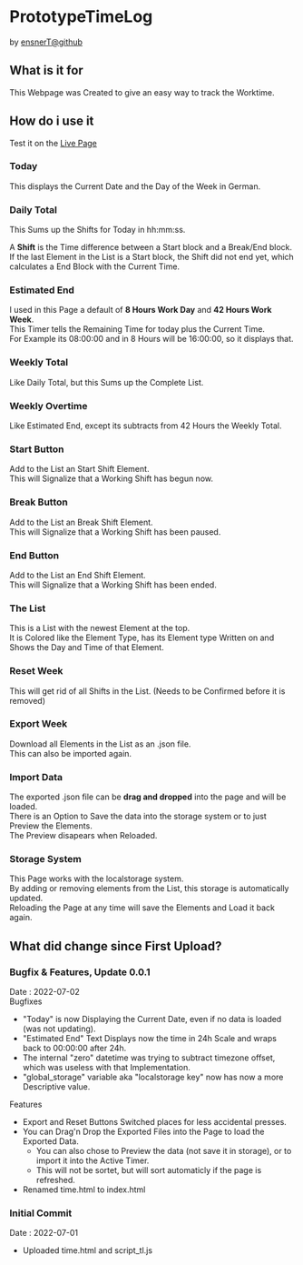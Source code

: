# PrototypeTimeLog
by [ensnerT@github](https://github.com/EnsnerT/)

## What is it for
This Webpage was Created to give an easy way to track the Worktime.  

## How do i use it
Test it on the [Live Page](https://ensnert.github.io/PrototypeTimeLog/)  
  
### Today
This displays the Current Date and the Day of the Week in German.

### Daily Total
This Sums up the Shifts for Today in hh:mm:ss. 
   
A **Shift** is the Time difference between a Start block and a Break/End block.  
If the last Element in the List is a Start block, the Shift did not end yet, which calculates a End Block with the Current Time.

### Estimated End
I used in this Page a default of **8 Hours Work Day** and **42 Hours Work Week**.  
This Timer tells the Remaining Time for today plus the Current Time.  
For Example its 08:00:00 and in 8 Hours will be 16:00:00, so it displays that.

### Weekly Total
Like Daily Total, but this Sums up the Complete List.

### Weekly Overtime
Like Estimated End, except its subtracts from 42 Hours the Weekly Total.  

### Start Button
Add to the List an Start Shift Element.  
This will Signalize that a Working Shift has begun now.

### Break Button
Add to the List an Break Shift Element.  
This will Signalize that a Working Shift has been paused.  

### End Button
Add to the List an End Shift Element.  
This will Signalize that a Working Shift has been ended.

### The List
This is a List with the newest Element at the top.  
It is Colored like the Element Type, has its Element type Written on and Shows the Day and Time of that Element.  

### Reset Week
This will get rid of all Shifts in the List. (Needs to be Confirmed before it is removed)

### Export Week
Download all Elements in the List as an .json file.  
This can also be imported again.

### Import Data
The exported .json file can be **drag and dropped** into the page and will be loaded.  
There is an Option to Save the data into the storage system or to just Preview the Elements.  
The Preview disapears when Reloaded.

### Storage System
This Page works with the localstorage system.  
By adding or removing elements from the List, this storage is automatically updated.  
Reloading the Page at any time will save the Elements and Load it back again.  

## What did change since First Upload?

### Bugfix & Features, Update 0.0.1
Date : 2022-07-02  
Bugfixes
- "Today" is now Displaying the Current Date, even if no data is loaded (was not updating).
- "Estimated End" Text Displays now the time in 24h Scale and wraps back to 00:00:00 after 24h.
- The internal "zero" datetime was trying to subtract timezone offset, which was useless with that Implementation. 
- "global_storage" variable aka "localstorage key" now has now a more Descriptive value.

Features
- Export and Reset Buttons Switched places for less accidental presses.
- You can Drag'n Drop the Exported Files into the Page to load the Exported Data.
  - You can also chose to Preview the data (not save it in storage), or to import it into the Active Timer.
  - This will not be sortet, but will sort automaticly if the page is refreshed.
- Renamed time.html to index.html
### Initial Commit
Date : 2022-07-01
- Uploaded time.html and script_tl.js
